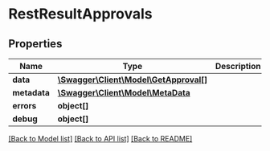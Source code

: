 # RestResultApprovals

## Properties
Name | Type | Description | Notes
------------ | ------------- | ------------- | -------------
**data** | [**\Swagger\Client\Model\GetApproval[]**](GetApproval.md) |  | [optional] 
**metadata** | [**\Swagger\Client\Model\MetaData**](MetaData.md) |  | [optional] 
**errors** | **object[]** |  | [optional] 
**debug** | **object[]** |  | [optional] 

[[Back to Model list]](../README.md#documentation-for-models) [[Back to API list]](../README.md#documentation-for-api-endpoints) [[Back to README]](../README.md)



